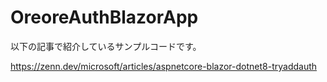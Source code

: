 # OreoreAuthBlazorApp

以下の記事で紹介しているサンプルコードです。

https://zenn.dev/microsoft/articles/aspnetcore-blazor-dotnet8-tryaddauth
